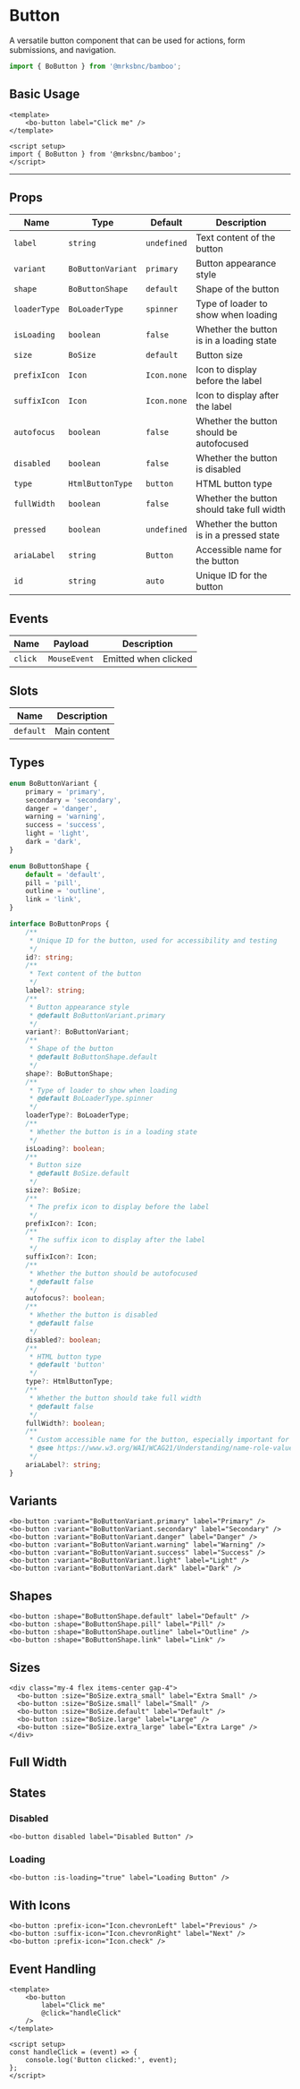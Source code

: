 <script setup>
import { BoButton, BoButtonVariant, BoButtonShape } from '@/components/bo-button';
import { BoSize } from '@/shared';
import { Icon } from '@/components/bo-icon';
</script>

# Button

A versatile button component that can be used for actions, form submissions, and navigation.

```js
import { BoButton } from '@mrksbnc/bamboo';
```

## Basic Usage

```vue
<template>
	<bo-button label="Click me" />
</template>

<script setup>
import { BoButton } from '@mrksbnc/bamboo';
</script>
```

<hr />
<div class="flex gap-4 items-center my-4">
  <bo-button label="Click me" />
</div>

## Props

| Name         | Type              | Default     | Description                               |
| ------------ | ----------------- | ----------- | ----------------------------------------- |
| `label`      | `string`          | `undefined` | Text content of the button                |
| `variant`    | `BoButtonVariant` | `primary`   | Button appearance style                   |
| `shape`      | `BoButtonShape`   | `default`   | Shape of the button                       |
| `loaderType` | `BoLoaderType`    | `spinner`   | Type of loader to show when loading       |
| `isLoading`  | `boolean`         | `false`     | Whether the button is in a loading state  |
| `size`       | `BoSize`          | `default`   | Button size                               |
| `prefixIcon` | `Icon`            | `Icon.none` | Icon to display before the label          |
| `suffixIcon` | `Icon`            | `Icon.none` | Icon to display after the label           |
| `autofocus`  | `boolean`         | `false`     | Whether the button should be autofocused  |
| `disabled`   | `boolean`         | `false`     | Whether the button is disabled            |
| `type`       | `HtmlButtonType`  | `button`    | HTML button type                          |
| `fullWidth`  | `boolean`         | `false`     | Whether the button should take full width |
| `pressed`    | `boolean`         | `undefined` | Whether the button is in a pressed state  |
| `ariaLabel`  | `string`          | `Button`    | Accessible name for the button            |
| `id`         | `string`          | `auto`      | Unique ID for the button                  |

## Events

| Name    | Payload      | Description          |
| ------- | ------------ | -------------------- |
| `click` | `MouseEvent` | Emitted when clicked |

## Slots

| Name      | Description  |
| --------- | ------------ |
| `default` | Main content |

## Types

```ts
enum BoButtonVariant {
	primary = 'primary',
	secondary = 'secondary',
	danger = 'danger',
	warning = 'warning',
	success = 'success',
	light = 'light',
	dark = 'dark',
}

enum BoButtonShape {
	default = 'default',
	pill = 'pill',
	outline = 'outline',
	link = 'link',
}

interface BoButtonProps {
	/**
	 * Unique ID for the button, used for accessibility and testing
	 */
	id?: string;
	/**
	 * Text content of the button
	 */
	label?: string;
	/**
	 * Button appearance style
	 * @default BoButtonVariant.primary
	 */
	variant?: BoButtonVariant;
	/**
	 * Shape of the button
	 * @default BoButtonShape.default
	 */
	shape?: BoButtonShape;
	/**
	 * Type of loader to show when loading
	 * @default BoLoaderType.spinner
	 */
	loaderType?: BoLoaderType;
	/**
	 * Whether the button is in a loading state
	 */
	isLoading?: boolean;
	/**
	 * Button size
	 * @default BoSize.default
	 */
	size?: BoSize;
	/**
	 * The prefix icon to display before the label
	 */
	prefixIcon?: Icon;
	/**
	 * The suffix icon to display after the label
	 */
	suffixIcon?: Icon;
	/**
	 * Whether the button should be autofocused
	 * @default false
	 */
	autofocus?: boolean;
	/**
	 * Whether the button is disabled
	 * @default false
	 */
	disabled?: boolean;
	/**
	 * HTML button type
	 * @default 'button'
	 */
	type?: HtmlButtonType;
	/**
	 * Whether the button should take full width
	 * @default false
	 */
	fullWidth?: boolean;
	/**
	 * Custom accessible name for the button, especially important for icon-only buttons
	 * @see https://www.w3.org/WAI/WCAG21/Understanding/name-role-value.html
	 */
	ariaLabel?: string;
}
```

## Variants

<div class="flex gap-4 items-center my-4">
  <bo-button :variant="BoButtonVariant.primary" label="Primary" />
  <bo-button :variant="BoButtonVariant.secondary" label="Secondary" />
  <bo-button :variant="BoButtonVariant.danger" label="Danger" />
  <bo-button :variant="BoButtonVariant.warning" label="Warning" />
  <bo-button :variant="BoButtonVariant.success" label="Success" />
  <bo-button :variant="BoButtonVariant.light" label="Light" />
  <bo-button :variant="BoButtonVariant.dark" label="Dark" />
</div>

```vue
<bo-button :variant="BoButtonVariant.primary" label="Primary" />
<bo-button :variant="BoButtonVariant.secondary" label="Secondary" />
<bo-button :variant="BoButtonVariant.danger" label="Danger" />
<bo-button :variant="BoButtonVariant.warning" label="Warning" />
<bo-button :variant="BoButtonVariant.success" label="Success" />
<bo-button :variant="BoButtonVariant.light" label="Light" />
<bo-button :variant="BoButtonVariant.dark" label="Dark" />
```

## Shapes

<div class="flex gap-4 items-center my-4">
  <bo-button :shape="BoButtonShape.default" label="Default" />
  <bo-button :shape="BoButtonShape.pill" label="Pill" />
  <bo-button :shape="BoButtonShape.outline" label="Outline" />
  <bo-button :shape="BoButtonShape.link" label="Link" />
</div>

```vue
<bo-button :shape="BoButtonShape.default" label="Default" />
<bo-button :shape="BoButtonShape.pill" label="Pill" />
<bo-button :shape="BoButtonShape.outline" label="Outline" />
<bo-button :shape="BoButtonShape.link" label="Link" />
```

## Sizes

<div class="flex items-center gap-4 my-4">
  <bo-button :size="BoSize.extra_small" label="Extra Small" />
  <bo-button :size="BoSize.small" label="Small" />
  <bo-button :size="BoSize.default" label="Default" />
  <bo-button :size="BoSize.large" label="Large" />
  <bo-button :size="BoSize.extra_large" label="Extra Large" />
</div>

```vue
<div class="my-4 flex items-center gap-4">
  <bo-button :size="BoSize.extra_small" label="Extra Small" />
  <bo-button :size="BoSize.small" label="Small" />
  <bo-button :size="BoSize.default" label="Default" />
  <bo-button :size="BoSize.large" label="Large" />
  <bo-button :size="BoSize.extra_large" label="Extra Large" />
</div>
```

## Full Width

<div class="my-4 flex items-center gap-4">
  <bo-button full-width label="Full Width" />
</div>

## States

### Disabled

<div class="flex gap-4 items-center my-4">
  <bo-button disabled label="Disabled Button" />
</div>

```vue
<bo-button disabled label="Disabled Button" />
```

### Loading

<div class="flex gap-4 items-center my-4">
  <bo-button :is-loading="true" label="Loading Button" />
  <bo-button :is-loading="true" label="Loading Button" loader-type="pulse" />
</div>

```vue
<bo-button :is-loading="true" label="Loading Button" />
```

## With Icons

<div class="flex gap-4 items-center my-4">
  <bo-button :prefix-icon="Icon.chevronLeft" label="Previous" />
  <bo-button :suffix-icon="Icon.chevronRight" label="Next" />
  <bo-button :prefix-icon="Icon.check" />
</div>

```vue
<bo-button :prefix-icon="Icon.chevronLeft" label="Previous" />
<bo-button :suffix-icon="Icon.chevronRight" label="Next" />
<bo-button :prefix-icon="Icon.check" />
```

## Event Handling

```vue
<template>
	<bo-button
		label="Click me"
		@click="handleClick"
	/>
</template>

<script setup>
const handleClick = (event) => {
	console.log('Button clicked:', event);
};
</script>
```
